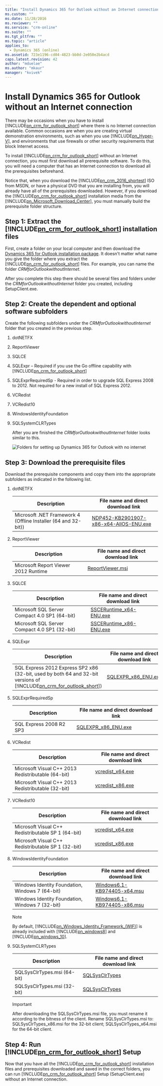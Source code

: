 ```yaml
---
title: "Install Dynamics 365 for Outlook without an Internet connection | MicrosoftDocs"
ms.custom: ""
ms.date: 11/28/2016
ms.reviewer: ""
ms.service: "crm-online"
ms.suite: ""
ms.tgt_pltfrm: ""
ms.topic: "article"
applies_to: 
  - Dynamics 365 (online)
ms.assetid: 723e1196-cd04-4823-bb0d-2e050e2b4acd
caps.latest.revision: 42
author: "mduelae"
ms.author: "mkaur"
manager: "kvivek"
---
```

# Install Dynamics 365 for Outlook without an Internet connection
There may be occasions when you have to install [!INCLUDE[pn_crm_for_outlook_short](../../includes/pn-crm-for-outlook-short.md)] where there is no Internet connection available. Common occasions are when you are creating virtual demonstration environments, such as when you use [!INCLUDE[pn_Hyper-V](../../includes/pn-hyper-v.md)], and environments that use firewalls or other security requirements that block Internet access.  

 To install [!INCLUDE[pn_crm_for_outlook_short](../../includes/pn-crm-for-outlook-short.md)] without an Internet connection, you must first download all prerequisite software. To do this, you will need a computer that has an Internet connection to download all the prerequisites beforehand.  

 Notice that, when you download the [!INCLUDE[pn_crm_2016_shortest](../../includes/pn-crm-2016-shortest.md)] ISO from MSDN, or have a physical DVD that you are installing from, you will already have all of the prerequisites downloaded. However, if you download the [!INCLUDE[pn_crm_for_outlook_short](../../includes/pn-crm-for-outlook-short.md)] installation media from the [!INCLUDE[pn_Microsoft_Download_Center](../../includes/pn-microsoft-download-center.md)], you must manually build the prerequisite folder structure.  

<a name="BKMK_1_create_redist"></a>   
## Step 1: Extract the [!INCLUDE[pn_crm_for_outlook_short](../../includes/pn-crm-for-outlook-short.md)] installation files  
 First, create a folder on your local computer and then download the [Dynamics 365 for Outlook installation package](https://www.microsoft.com/download/details.aspx?id=50370). It doesn't matter what name you give the folder where you extract the [!INCLUDE[pn_crm_for_outlook_short](../../includes/pn-crm-for-outlook-short.md)] files.  For example, you can name the folder *CRMforOutlookwithoutInternet*.  

 After you complete this step there should be several files and folders under the *CRMforOutlookwithoutInternet* folder you created,  including SetupClient.exe.  

<a name="BKMK_2createSub"></a>   
## Step 2: Create the dependent and optional software subfolders  
 Create the following subfolders under the *CRMforOutlookwithoutInternet* folder that you created in the previous step.  

1. dotNETFX  

2. ReportViewer  

3. SQLCE  

4. SQLExpr – Required if you use the Go offline capability with [!INCLUDE[pn_crm_for_outlook_short](../../includes/pn-crm-for-outlook-short.md)]  

5. SQLExprRequiredSp - Required in order to upgrade SQL Express 2008 to 2012. Not required for a new install of SQL Express 2012.  

6. VCRedist  

7. VCRedist10  

8. WindowsIdentityFoundation  

9. SQLSystemCLRTypes  

   After you are finished the  *CRMforOutlookwithoutInternet* folder looks similar to this.  

   ![Folders for setting up Dynamics 365 for Outlook with no internet](../media/itpro-crm-for-outlook-no-internet-setup.png "Folders for setting up Dynamics 365 for Outlook with no internet")  

<a name="BKMK_3download"></a>   
## Step 3: Download the prerequisite files  
 Download the prerequisite components and copy them into the appropriate subfolders as indicated in the following list.  

1. dotNETFX  


   |                          Description                           |                            File name and direct download link                             |
   |----------------------------------------------------------------|-------------------------------------------------------------------------------------------|
   | Microsoft .NET Framework 4 (Offline Installer (64 and 32-bit)) | [NDP452-KB2901907-x86-x64-AllOS-ENU.exe](http://go.microsoft.com/fwlink/p/?LinkId=328855) |


2. ReportViewer  


   |             Description              |                 File name and direct download link                  |
   |--------------------------------------|---------------------------------------------------------------------|
   | Microsoft Report Viewer 2012 Runtime | [ReportViewer.msi](http://go.microsoft.com/fwlink/p/?LinkId=390736) |


3. SQLCE  


   |                  Description                  |                     File name and direct download link                     |
   |-----------------------------------------------|----------------------------------------------------------------------------|
   | Microsoft SQL Server Compact 4.0 SP1 (64-bit) | [SSCERuntime_x64-ENU.exe](http://go.microsoft.com/fwlink/p/?LinkId=253118) |
   | Microsoft SQL Server Compact 4.0 SP1 (32-bit) | [SSCERuntime_x86-ENU.exe](http://go.microsoft.com/fwlink/p/?LinkId=253117) |


4. SQLExpr  


   |                                                                            Description                                                                             |                   File name and direct download link                   |
   |--------------------------------------------------------------------------------------------------------------------------------------------------------------------|------------------------------------------------------------------------|
   | SQL Express 2012 Express SP2 x86 (32-bit, used by both 64 and 32-bit versions of [!INCLUDE[pn_crm_for_outlook_short](../../includes/pn-crm-for-outlook-short.md)]) | [SQLEXPR_x86_ENU.exe](http://go.microsoft.com/fwlink/p/?LinkId=403076) |


5. SQLExprRequiredSp  


   |       Description       |                   File name and direct download link                   |
   |-------------------------|------------------------------------------------------------------------|
   | SQL Express 2008 R2 SP3 | [SQLEXPR_x86_ENU.exe](http://go.microsoft.com/fwlink/p/?LinkId=403077) |


6. VCRedist  


   |                    Description                     |                 File name and direct download link                  |
   |----------------------------------------------------|---------------------------------------------------------------------|
   | Microsoft Visual C++ 2013 Redistributable (64-bit) | [vcredist_x64.exe](http://go.microsoft.com/fwlink/p/?LinkId=402059) |
   | Microsoft Visual C++ 2013 Redistributable (32-bit) | [vcredist_x86.exe](http://go.microsoft.com/fwlink/p/?LinkId=402042) |


7. VCRedist10  


   |                    Description                     |                 File name and direct download link                  |
   |----------------------------------------------------|---------------------------------------------------------------------|
   | Microsoft Visual C++ Redistributable SP 1 (64-bit) | [vcredist_x64.exe](http://go.microsoft.com/fwlink/p/?LinkId=404264) |
   | Microsoft Visual C++ Redistributable SP 1 (32-bit) | [vcredist_x86.exe](http://go.microsoft.com/fwlink/p/?LinkId=404261) |


8. WindowsIdentityFoundation  

   |Description|File name and direct download link|  
   |-----------------|----------------------------------------|  
   |Windows Identity Foundation, Windows 7 (64-bit)|[Windows6.1-KB974405-x64.msu](http://go.microsoft.com/fwlink/p/?LinkId=190780)|  
   |Windows Identity Foundation, Windows 7 (32-bit)|[Windows6.1-KB974405-x86.msu](http://go.microsoft.com/fwlink/p/?LinkId=190781)|  

   > [!NOTE]
   >  By default, [!INCLUDE[pn_Windows_Identity_Framework_(WIF)](../../includes/pn-windows-identity-framework-wif.md)] is already included with [!INCLUDE[pn_windows8](../../includes/pn-windows8.md)] and [!INCLUDE[pn_windows_10](../../includes/pn-windows-10.md)].  

9. SQLSystemCLRTypes  

    |Description|File name and direct download link|  
    |-----------------|----------------------------------------|  
    |SQLSysClrTypes.msi (64-bit)|[SQLSysClrTypes](http://go.microsoft.com/fwlink/p/?LinkID=188392)|  
    |SQLSysClrTypes.msi (32-bit)|[SQLSysClrTypes](http://go.microsoft.com/fwlink/p/?LinkId=390735)|  

    > [!IMPORTANT]
    >  After downloading the SQLSysClrTypes.msi file, you must rename it according to the bitness of the client. Rename SQLSysClrTypes.msi to: SQLSysClrTypes_x86.msi for the 32-bit client; SQLSysClrTypes_x64.msi for the 64-bit client.  

<a name="BKMK_4RunSetup"></a>   
## Step 4: Run [!INCLUDE[pn_crm_for_outlook_short](../../includes/pn-crm-for-outlook-short.md)] Setup  
 Now that you have all the [!INCLUDE[pn_crm_for_outlook_short](../../includes/pn-crm-for-outlook-short.md)] installation files and prerequisites downloaded and saved in the correct folders, you can run [!INCLUDE[pn_crm_for_outlook_short](../../includes/pn-crm-for-outlook-short.md)] Setup (SetupClient.exe) without an Internet connection.  

